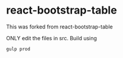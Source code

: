 # react-bootstrap-table

This was forked from react-bootstrap-table

ONLY edit the files in src.
Build using
``` sh
gulp prod
```
